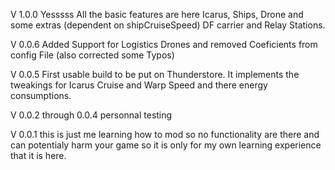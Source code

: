 V 1.0.0 Yesssss All the basic features are here Icarus, Ships, Drone and some extras (dependent on shipCruiseSpeed) DF carrier and Relay Stations.

V 0.0.6 Added Support for Logistics Drones and removed Coeficients from config File (also corrected some Typos)

V 0.0.5 First usable build to be put on Thunderstore. It implements the tweakings for Icarus Cruise and Warp Speed and there energy consumptions.

V 0.0.2 through 0.0.4 personnal testing

V 0.0.1 this is just me learning how to mod so no functionality are there and can potentialy harm your game so it is only for my own learning experience that it is here.